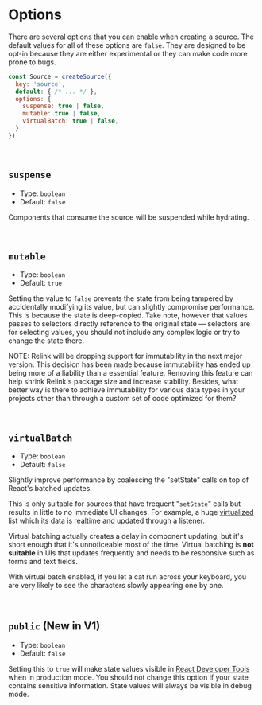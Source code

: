# Options
There are several options that you can enable when creating a source. The default values for all of these options are `false`. They are designed to be opt-in because they are either experimental or they can make code more prone to bugs.

```js
const Source = createSource({
  key: 'source',
  default: { /* ... */ },
  options: {
    suspense: true | false,
    mutable: true | false,
    virtualBatch: true | false,
  }
})
```

<br/>

## `suspense`
* Type: `boolean`
* Default: `false`

Components that consume the source will be suspended while hydrating.

<br/>

## `mutable`
* Type: `boolean`
* Default: `true`

Setting the value to `false` prevents the state from being tampered by accidentally modifying its value, but can slightly compromise performance. This is because the state is deep-copied. Take note, however that values passes to selectors directly reference to the original state — selectors are for selecting values, you should not include any complex logic or try to change the state there.

NOTE: Relink will be dropping support for immutability in the next major version. This decision has been made because immutability has ended up being more of a liability than a essential feature. Removing this feature can help shrink Relink's package size and increase stability. Besides, what better way is there to achieve immutability for various data types in your projects other than through a custom set of code optimized for them?

<br/>

## `virtualBatch`
* Type: `boolean`
* Default: `false`

Slightly improve performance by coalescing the "setState" calls on top of React's batched updates.

This is only suitable for sources that have frequent "`setState`" calls but results in little to no immediate UI changes. For example, a huge [virtualized](http://react-window.now.sh) list which its data is realtime and updated through a listener.

Virtual batching actually creates a delay in component updating, but it's short enough that it's unnoticeable most of the time. Virtual batching is **not suitable** in UIs that updates frequently and needs to be responsive such as forms and text fields.

With virtual batch enabled, if you let a cat run across your keyboard, you are very likely to see the characters slowly appearing one by one.

<br/>

## `public` (New in V1)
* Type: `boolean`
* Default: `false`

Setting this to `true` will make state values visible in [React Developer Tools](https://chrome.google.com/webstore/detail/react-developer-tools/fmkadmapgofadopljbjfkapdkoienihi) when in production mode. You should not change this option if your state contains sensitive information. State values will always be visible in debug mode.

<br/>
